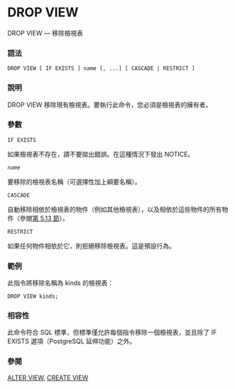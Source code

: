 # DROP VIEW

DROP VIEW — 移除檢視表

### 語法

```text
DROP VIEW [ IF EXISTS ] name [, ...] [ CASCADE | RESTRICT ]
```

### 說明

DROP VIEW 移除現有檢視表。要執行此命令，您必須是檢視表的擁有者。

### 參數

`IF EXISTS`

如果檢視表不存在，請不要拋出錯誤。在這種情況下發出 NOTICE。

_`name`_

要移除的檢視表名稱（可選擇性加上綱要名稱）。

`CASCADE`

自動移除相依於檢視表的物件（例如其他檢視表），以及相依於這些物件的所有物件（參閱[第 5.13 節](../../the-sql-language/ddl/dependency-tracking.md)）。

`RESTRICT`

如果任何物件相依於它，則拒絕移除檢視表。這是預設行為。

### 範例

此指令將移除名稱為 kinds 的檢視表：

```text
DROP VIEW kinds;
```

### 相容性

此命令符合 SQL 標準，但標準僅允許每個指令移除一個檢視表，並且除了 IF EXISTS 選項（PostgreSQL 延伸功能）之外。

### 參閱

[ALTER VIEW](alter-view.md), [CREATE VIEW](create-view.md)

